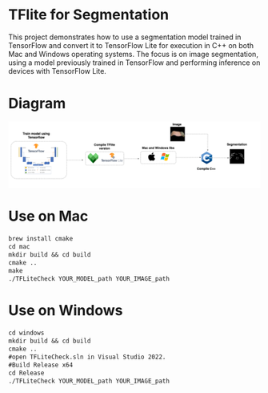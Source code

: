 # TFlite for Segmentation
This project demonstrates how to use a segmentation model trained in TensorFlow and convert it to TensorFlow Lite for execution in C++ on both Mac and Windows operating systems. The focus is on image segmentation, using a model previously trained in TensorFlow and performing inference on devices with TensorFlow Lite.
# Diagram
<center>
<div style="display: flex; gap: 10px;">
    <img src="fluxogram-3.png" alt="Home page" width="900">
</div>
</center>

# Use on Mac 
  ```
  brew install cmake
  cd mac
  mkdir build && cd build
  cmake ..
  make
  ./TFLiteCheck YOUR_MODEL_path YOUR_IMAGE_path
  ```
# Use on Windows
  ```
  cd windows
  mkdir build && cd build
  cmake ..
  #open TFLiteCheck.sln in Visual Studio 2022.
  #Build Release x64
  cd Release
  ./TFLiteCheck YOUR_MODEL_path YOUR_IMAGE_path
  ```


